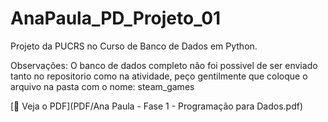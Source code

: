 # AnaPaula_PD_Projeto_01
Projeto da PUCRS no Curso de Banco de Dados em Python.

Observações: O banco de dados completo não foi possivel de ser enviado tanto no repositorio  como na atividade, peço gentilmente que coloque o arquivo na pasta com o nome: steam_games

[📄 Veja o PDF](PDF/Ana Paula - Fase 1 - Programação para Dados.pdf)
